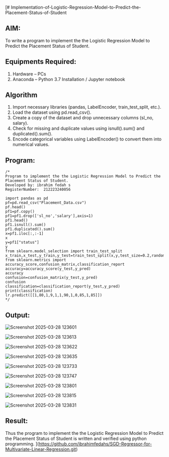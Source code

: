 [# Implementation-of-Logistic-Regression-Model-to-Predict-the-Placement-Status-of-Student

## AIM:
To write a program to implement the the Logistic Regression Model to Predict the Placement Status of Student.

## Equipments Required:
1. Hardware – PCs
2. Anaconda – Python 3.7 Installation / Jupyter notebook

## Algorithm
1. Import necessary libraries (pandas, LabelEncoder, train_test_split, etc.).
2. Load the dataset using pd.read_csv().
3. Create a copy of the dataset and drop unnecessary columns (sl_no, salary).
4. Check for missing and duplicate values using isnull().sum() and duplicated().sum().
5. Encode categorical variables using LabelEncoder() to convert them into numerical values. 

## Program:
```
/*
Program to implement the the Logistic Regression Model to Predict the Placement Status of Student.
Developed by: ibrahim fedah s
RegisterNumber:  212223240056

import pandas as pd
pf=pd.read_csv("Placement_Data.csv")
pf.head()
pf1=pf.copy()
pf1=pf1.drop(['sl_no','salary'],axis=1)
pf1.head()
pf1.isnull().sum()
pf1.duplicated().sum()
x=pf1.iloc[:,:-1]
x
y=pf1["status"]
y
from sklearn.model_selection import train_test_split
x_train,x_test,y_train,y_test=train_test_split(x,y,test_size=0.2,random_state=0)
from sklearn.metrics import accuracy_score,confusion_matrix,classification_report
accuracy=accuracy_score(y_test,y_pred)
accuracy
confusion=confusion_matrix(y_test,y_pred)
confusion
classification=classification_report(y_test,y_pred)
print(classification)
lr.predict([[1,80,1,9,1,1,90,1,0,85,1,85]])
*/
```

## Output:
![Screenshot 2025-03-28 123601](https://github.com/user-attachments/assets/800110c0-df4c-4271-bd92-d84d2022b4e3)

![Screenshot 2025-03-28 123613](https://github.com/user-attachments/assets/06c61909-785e-4b2d-9ffe-cbd8bd3e33d8)

![Screenshot 2025-03-28 123622](https://github.com/user-attachments/assets/63b43a33-c8a2-416c-bc0b-3fd5b8e377b9)

![Screenshot 2025-03-28 123635](https://github.com/user-attachments/assets/be43ef31-1dc7-4ecc-9798-f58dea38af50)


![Screenshot 2025-03-28 123733](https://github.com/user-attachments/assets/50cf020a-1aaf-43cf-beae-3641d03f9832)

![Screenshot 2025-03-28 123747](https://github.com/user-attachments/assets/16248e05-b308-4a94-a8fb-811bac016623)


![Screenshot 2025-03-28 123801](https://github.com/user-attachments/assets/9d393d35-b6dd-423e-801a-9d671f836402)


![Screenshot 2025-03-28 123815](https://github.com/user-attachments/assets/00a09ca2-c40f-493f-8bab-3ea562c03213)


![Screenshot 2025-03-28 123831](https://github.com/user-attachments/assets/2c98c677-db70-406f-b436-1d3729f51791)









## Result:
Thus the program to implement the the Logistic Regression Model to Predict the Placement Status of Student is written and verified using python programming.
](https://github.com/ibrahimfedahs/SGD-Regressor-for-Multivariate-Linear-Regression.git)
